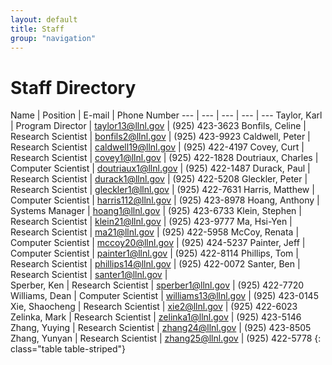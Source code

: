 ```yaml
---
layout: default
title: Staff
group: "navigation"
---
```


# Staff Directory

Name | Position | E-mail | Phone Number
--- | --- | --- | --- | ---
Taylor, Karl | Program Director |	taylor13@llnl.gov |	(925) 423-3623
Bonfils, Celine	| Research Scientist | bonfils2@llnl.gov | (925) 423-9923
Caldwell, Peter	| Research Scientist	| caldwell19@llnl.gov	| (925) 422-4197
Covey, Curt	| Research Scientist	| covey1@llnl.gov	| (925) 422-1828
Doutriaux, Charles	| Computer Scientist	| doutriaux1@llnl.gov	| (925) 422-1487
Durack, Paul	| Research Scientist	| durack1@llnl.gov	| (925) 422-5208
Gleckler, Peter	| Research Scientist	| gleckler1@llnl.gov	| (925) 422-7631
Harris, Matthew	| Computer Scientist	| harris112@llnl.gov	| (925) 423-8978
Hoang, Anthony	| Systems Manager	| hoang1@llnl.gov	| (925) 423-6733
Klein, Stephen  | 	Research Scientist	| klein21@llnl.gov	| (925) 423-9777
Ma, Hsi-Yen	| Research Scientist	| ma21@llnl.gov	| (925) 422-5958
McCoy, Renata	| Computer Scientist	| mccoy20@llnl.gov	| (925) 424-5237
Painter, Jeff	| Computer Scientist	| painter1@llnl.gov	| (925) 422-8114
Phillips, Tom	| Research Scientist	| phillips14@llnl.gov	| (925) 422-0072
Santer, Ben	| Research Scientist	| santer1@llnl.gov	|  
Sperber, Ken	| Research Scientist	| sperber1@llnl.gov	| (925) 422-7720
Williams, Dean	| Computer Scientist	| williams13@llnl.gov	| (925) 423-0145
Xie, Shaocheng	| Research Scientist	| xie2@llnl.gov	| (925) 422-6023
Zelinka, Mark	| Research Scientist	| zelinka1@llnl.gov	| (925) 423-5146
Zhang, Yuying	| Research Scientist	| zhang24@llnl.gov	| (925) 423-8505
Zhang, Yunyan	| Research Scientist	| zhang25@llnl.gov	| (925) 422-5778
{: class="table table-striped"}
